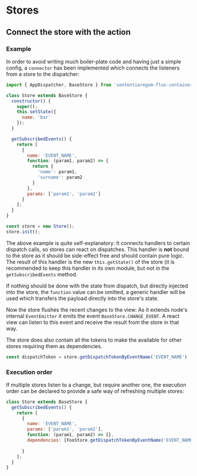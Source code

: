 # Stores

## Connect the store with the action

### Example

In order to avoid writing much boiler-plate code and having just a simple config, a ``connector``
has been implemented which connects the listeners from a store to the dispatcher:

``` javascript
import { AppDispatcher, BaseStore } from 'sententiaregum-flux-container';

class Store extends BaseStore {
  constructor() {
    super();
    this.setState({
      name: 'bar'
    });
  }

  getSubscribedEvents() {
    return [
      {
        name: 'EVENT_NAME',
        function: (param1, param2) => {
          return {
            'name': param1,
            'surname': param2
          }
        },
        params: ['param1', 'param2']
      }
    ];
  }
}

const store = new Store();
store.init();
```

The above example is quite self-explanatory:
It connects handlers to certain dispatch calls, so stores can react on dispatches.
This handler is __not__ bound to the store as it should be side-effect free and should contain pure logic.
The result of this handler is the new ``this.getState()`` of the store (it is recommended to keep this handler in its own module, but not in the ``getSubscribedEvents`` method.

If nothing should be done with the state from dispatch, but directly injected into the store, the ``function`` value can be omitted,
a generic handler will be used which transfers the payload directly into the store's state.

Now the store flushes the recent changes to the view:
As it extends node's internal ``EventEmitter`` it emits the event ``BaseStore.CHANGE_EVENT``.
A react view can listen to this event and receive the result from the store in that way.

The store does also contain all the tokens to make the available for other stores requiring them as dependencies.

``` javascript
const dispatchToken = store.getDispatchTokenByEventName('EVENT_NAME')
```

### Execution order

If multiple stores listen to a change, but require another one, the execution order can be declared to provide a safe way of refreshing multiple stores:

``` javascript
class Store extends BaseStore {
  getSubscribedEvents() {
    return [
      {
        name: 'EVENT_NAME',
        params: ['param1', 'param2'],
        function: (param1, param2) => {},
        dependencies: [FooStore.getDispatchTokenByEventName('EVENT_NAME')] // this handler will be executed, when FooStore
                                                                           // has is refreshed
      }
    ];
  }
}
```
